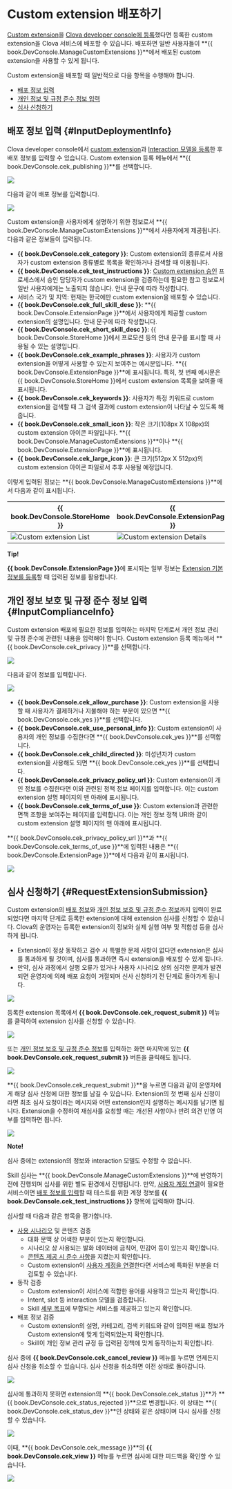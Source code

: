 <!-- Note! This content includes shared parts. Therefore, when you update this, you should beware of synchronization. -->

# Custom extension 배포하기
[Custom extension](/Develop/Guides/Build_Custom_Extension.md)을 [Clova developer console에 등록](/DevConsole/Guides/Register_Custom_Extension.md)했다면 등록한 custom extension을 Clova 서비스에 배포할 수 있습니다. 배포하면 일반 사용자들이 **{{ book.DevConsole.ManageCustomExtensions }}**에서 배포된 custom extension을 사용할 수 있게 됩니다.

Custom extension을 배포할 때 일반적으로 다음 항목을 수행해야 합니다.

* [배포 정보 입력](#InputDeploymentInfo)
* [개인 정보 및 규정 준수 정보 입력](#InputComplianceInfo)
* [심사 신청하기](#RequestExtensionSubmission)

## 배포 정보 입력 {#InputDeploymentInfo}

Clova developer console에서 [custom extension](/DevConsole/Guides/Register_Custom_Extension.md)과 [Interaction 모델을 등록](/DevConsole/Guides/Register_Interaction_Model.md)한 후 배포 정보를 입력할 수 있습니다. Custom extension 등록 메뉴에서 **{{ book.DevConsole.cek_publishing }}**를 선택합니다.

![](/DevConsole/Assets/Images/DevConsole-Custom_Extension_Deployment_Info_Menu.png)

다음과 같이 배포 정보를 입력합니다.

![](/DevConsole/Assets/Images/DevConsole-Input_Custom_Extension_Deployment_Info.png)

Custom extension을 사용자에게 설명하기 위한 정보로서 **{{ book.DevConsole.ManageCustomExtensions }}**에서 사용자에게 제공됩니다. 다음과 같은 정보들이 입력됩니다.

* **{{ book.DevConsole.cek_category }}**: Custom extension의 종류로서 사용자가 custom extension 종류별로 목록을 확인하거나 검색할 때 이용됩니다.
* **{{ book.DevConsole.cek_test_instructions }}**: [Custom extension 승인](#RequestExtensionSubmission) 프로세스에서 승인 담당자가 custom extension을 검증하는데 필요한 참고 정보로서 일반 사용자에게는 노출되지 않습니다. 안내 문구에 따라 작성합니다.
* 서비스 국가 및 지역: 현재는 한국에만 custom extension을 배포할 수 있습니다.
* **{{ book.DevConsole.cek_full_skill_desc }}**: **{{ book.DevConsole.ExtensionPage }}**에서 사용자에게 제공할 custom extension의 설명입니다. 안내 문구에 따라 작성합니다.
* **{{ book.DevConsole.cek_short_skill_desc }}**: {{ book.DevConsole.StoreHome }}에서 프로모션 등의 안내 문구를 표시할 때 사용될 수 있는 설명입니다.
* **{{ book.DevConsole.cek_example_phrases }}**: 사용자가 custom extension을 어떻게 사용할 수 있는지 보여주는 예시문입니다. **{{ book.DevConsole.ExtensionPage }}**에 표시됩니다. 특히, 첫 번째 예시문은 {{ book.DevConsole.StoreHome }}에서 custom extension 목록을 보여줄 때 표시됩니다.
* **{{ book.DevConsole.cek_keywords }}**: 사용자가 특정 키워드로 custom extension을 검색할 때 그 검색 결과에 custom extension이 나타날 수 있도록 해줍니다.
* **{{ book.DevConsole.cek_small_icon }}**: 작은 크기(108px X 108px)의 custom extension 아이콘 파일입니다. **{{ book.DevConsole.ManageCustomExtensions }}**이나 **{{ book.DevConsole.ExtensionPage }}**에 표시됩니다.
* **{{ book.DevConsole.cek_large_icon }}**: 큰 크기(512px X 512px)의 custom extension 아이콘 파일로서 추후 사용될 예정입니다.

이렇게 입력된 정보는 **{{ book.DevConsole.ManageCustomExtensions }}**에서 다음과 같이 표시됩니다.

| {{ book.DevConsole.StoreHome }} | {{ book.DevConsole.ExtensionPage }}   |
|-------------------|-------------------|
| ![Custom extension List](/DevConsole/Assets/Images/DevConsole-Store_UI_Example-Custom_Extension_Store_Home.png) | ![Custom extension Details](/DevConsole/Assets/Images/DevConsole-Store_UI_Example-Custom_Extension_Page.png) |

<div class="tip">
  <p><strong>Tip!</strong></p>
  <p><strong>{{ book.DevConsole.ExtensionPage }}</strong>에 표시되는 일부 정보는 <a href="/DevConsole/Guides/Register_Custom_Extension.md#InputExtensionInfo">Extension 기본 정보를 등록</a>할 때 입력된 정보를 활용합니다.</p>
</div>

## 개인 정보 보호 및 규정 준수 정보 입력 {#InputComplianceInfo}

Custom extension 배포에 필요한 정보를 입력하는 마지막 단계로서 개인 정보 관리 및 규정 준수에 관련된 내용을 입력해야 합니다. Custom extension 등록 메뉴에서 **{{ book.DevConsole.cek_privacy }}**를 선택합니다.

![](/DevConsole/Assets/Images/DevConsole-Custom_Extension_Policy_Menu.png)

다음과 같이 정보를 입력합니다.

![](/DevConsole/Assets/Images/DevConsole-Input_Custom_Extension_Policy.png)

* **{{ book.DevConsole.cek_allow_purchase }}**: Custom extension을 사용할 때 사용자가 결제하거나 지불해야 하는 부분이 있으면 **{{ book.DevConsole.cek_yes }}**를 선택합니다.
* **{{ book.DevConsole.cek_use_personal_info }}**: Custom extension이 사용자의 개인 정보를 수집한다면 **{{ book.DevConsole.cek_yes }}**를 선택합니다.
* **{{ book.DevConsole.cek_child_directed }}**: 미성년자가 custom extension을 사용해도 되면 **{{ book.DevConsole.cek_yes }}**를 선택합니다.
* **{{ book.DevConsole.cek_privacy_policy_url }}**: Custom extension이 개인 정보를 수집한다면 이와 관련된 정책 정보 페이지를 입력합니다. 이는 custom extension 설명 페이지의 맨 아래에 표시됩니다.
* **{{ book.DevConsole.cek_terms_of_use }}**: Custom extension과 관련한 면책 조항을 보여주는 페이지를 입력합니다. 이는 개인 정보 정책 URI와 같이 custom extension 설명 페이지의 맨 아래에 표시됩니다.

**{{ book.DevConsole.cek_privacy_policy_url }}**과 **{{ book.DevConsole.cek_terms_of_use }}**에 입력된 내용은 **{{ book.DevConsole.ExtensionPage }}**에서 다음과 같이 표시됩니다.

![](/DevConsole/Assets/Images/DevConsole-Store_UI_Example-Extension_Policy.png)

<!-- Start of the shared content: RequestExtensionSubmission -->

## 심사 신청하기 {#RequestExtensionSubmission}

Custom extension의 [배포 정보](#InputDeploymentInfo)와 [개인 정보 보호 및 규정 준수 정보](#InputComplianceInfo)까지 입력이 완료되었다면 마지막 단계로 등록한 extension에 대해 extension 심사를 신청할 수 있습니다. Clova의 운영자는 등록한 extension의 정보와 실제 실행 여부 및 적합성 등을 심사하게 됩니다.

* Extension이 정상 동작하고 검수 시 특별한 문제 사항이 없다면 extension은 심사를 통과하게 될 것이며, 심사를 통과하면 즉시 extension을 배포할 수 있게 됩니다.
* 만약, 심사 과정에서 실행 오류가 있거나 사용자 시나리오 상의 심각한 문제가 발견되면 운영자에 의해 배포 요청이 거절되며 신사 신청하기 전 단계로 돌아가게 됩니다.

![](/DevConsole/Assets/Images/DevConsole-Extension_Submission_Process.png)

등록한 extension 목록에서 **{{ book.DevConsole.cek_request_submit }}** 메뉴를 클릭하여 extension 심사를 신청할 수 있습니다.

![](/DevConsole/Assets/Images/DevConsole-Submit_Extension_1.png)

또는 [개인 정보 보호 및 규정 준수 정보](#InputComplianceInfo)를 입력하는 화면 마지막에 있는 **{{ book.DevConsole.cek_request_submit }}** 버튼을 클릭해도 됩니다.

![](/DevConsole/Assets/Images/DevConsole-Submit_Extension_2.png)

**{{ book.DevConsole.cek_request_submit }}**을 누르면 다음과 같이 운영자에게 해당 심사 신청에 대한 정보를 남길 수 있습니다. Extension의 첫 번째 심사 신청이라면 최초 심사 요청이라는 메시지와 어떤 extension인지 설명하는 메시지를 남기면 됩니다. Extension을 수정하여 재심사를 요청할 때는 개선된 사항이나 반려 의견 반영 여부를 입력하면 됩니다.

![](/DevConsole/Assets/Images/DevConsole-Submission_Request_Message.png)

<div class="note">
  <p><strong>Note!</strong></p>
  <p>심사 중에는 extension의 정보와 interaction 모델도 수정할 수 없습니다.</p>
</div>

Skill 심사는 **{{ book.DevConsole.ManageCustomExtensions }}**에 반영하기 전에 진행되며 심사를 위한 별도 환경에서 진행됩니다. 만약, [사용자 계정 연결](/Develop/Guides/Link_User_Account.md)이 필요한 서비스이면 [배포 정보를 입력](#InputDeploymentInfo)할 때 테스트를 위한 계정 정보를 **{{ book.DevConsole.cek_test_instructions }}** 항목에 입력해야 합니다.

심사할 때 다음과 같은 항목을 평가합니다.

* [사용 시나리오](/Design/Design_Custom_Extension.md#MakeUseCaseScenarioScript) 및 콘텐츠 검증
  * 대화 문맥 상 어색한 부분이 있는지 확인합니다.
  * 시나리오 상 사용되는 발화 데이터에 금칙어, 민감어 등이 있는지 확인합니다.
  * [콘텐츠 제공 시 준수 사항](/Design/Rules_For_Content.md)을 지켰는지 확인합니다.
  * Custom extension이 [사용자 계정을 연결](/Develop/Guides/Link_User_Account.md)한다면 서비스에 특화된 부분을 더 검토할 수 있습니다.
* 동작 검증
  * Custom extension이 서비스에 적합한 용어를 사용하고 있는지 확인합니다.
  * Intent, slot 등 interaction 모델을 검증합니다.
  * Skill [세부 목표](/Design/Design_Custom_Extension.md#SettingGoal)에 부합되는 서비스를 제공하고 있는지 확인합니다.
* 배포 정보 검증
  * Custom extension의 설명, 카테고리, 검색 키워드와 같이 입력된 배포 정보가 Custom extension에 맞게 입력되었는지 확인합니다.
  * Skill이 개인 정보 관리 규정 등 입력된 정책에 맞게 동작하는지 확인합니다.

심사 중에 **{{ book.DevConsole.cek_cancel_review }}** 메뉴를 누르면 언제든지 심사 신청을 취소할 수 있습니다. 심사 신청을 취소하면 이전 상태로 돌아갑니다.

![](/DevConsole/Assets/Images/DevConsole-Cancel_Submission.png)

심사에 통과하지 못하면 extension의 **{{ book.DevConsole.cek_status }}**가 **{{ book.DevConsole.cek_status_rejected }}**으로 변경됩니다. 이 상태는 **{{ book.DevConsole.cek_status_dev }}**인 상태와 같은 상태이며 다시 심사를 신청할 수 있습니다.

![](/DevConsole/Assets/Images/DevConsole-Extension_Submission_Rejected.png)

이때, **{{ book.DevConsole.cek_message }}**의 **{{ book.DevConsole.cek_view }}** 메뉴를 누르면 심사에 대한 피드백을 확인할 수 있습니다.

![](/DevConsole/Assets/Images/DevConsole-Show_Submission_Feedback.png)

<!-- End of the shared content -->
